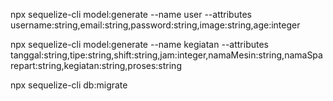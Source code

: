 npx sequelize-cli model:generate --name user --attributes username:string,email:string,password:string,image:string,age:integer

npx sequelize-cli model:generate --name kegiatan --attributes tanggal:string,tipe:string,shift:string,jam:integer,namaMesin:string,namaSparepart:string,kegiatan:string,proses:string


npx sequelize-cli db:migrate